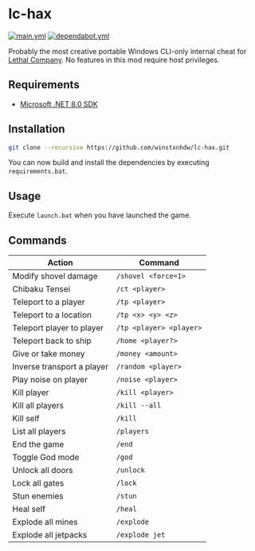 # lc-hax

[![main.yml](https://github.com/winstxnhdw/lc-hax/actions/workflows/main.yml/badge.svg)](https://github.com/winstxnhdw/lc-hax/actions/workflows/main.yml)
[![dependabot.yml](https://github.com/winstxnhdw/lc-hax/actions/workflows/dependabot.yml/badge.svg)](https://github.com/winstxnhdw/lc-hax/actions/workflows/dependabot.yml)

Probably the most creative portable Windows CLI-only internal cheat for [Lethal Company](https://en.wikipedia.org/wiki/Lethal_Company). No features in this mod require host privileges.

## Requirements

- [Microsoft .NET 8.0 SDK](https://dotnet.microsoft.com/en-us/download)

## Installation

```bash
git clone --recursive https://github.com/winstxnhdw/lc-hax.git
```

You can now build and install the dependencies by executing `requirements.bat`.

## Usage

Execute `launch.bat` when you have launched the game.

## Commands

| Action                     | Command                 |
| -------------------------- | ----------------------- |
| Modify shovel damage       | `/shovel <force=1>`     |
| Chibaku Tensei             | `/ct <player>`          |
| Teleport to a player       | `/tp <player>`          |
| Teleport to a location     | `/tp <x> <y> <z>`       |
| Teleport player to player  | `/tp <player> <player>` |
| Teleport back to ship      | `/home <player?>`       |
| Give or take money         | `/money <amount>`       |
| Inverse transport a player | `/random <player>`      |
| Play noise on player       | `/noise <player>`       |
| Kill player                | `/kill <player>`        |
| Kill all players           | `/kill --all`           |
| Kill self                  | `/kill`                 |
| List all players           | `/players`              |
| End the game               | `/end`                  |
| Toggle God mode            | `/god`                  |
| Unlock all doors           | `/unlock`               |
| Lock all gates             | `/lock`                 |
| Stun enemies               | `/stun`                 |
| Heal self                  | `/heal`                 |
| Explode all mines          | `/explode`              |
| Explode all jetpacks       | `/explode jet`          |
